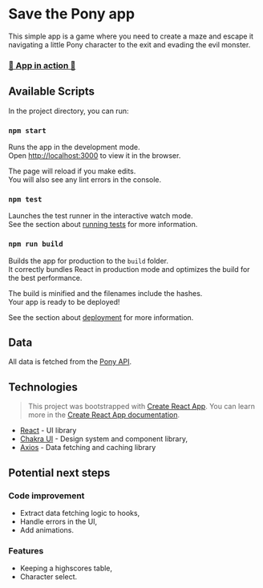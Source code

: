 # Save the Pony app

This simple app is a game where you need to create a maze and escape it navigating a little Pony character to the exit and evading the evil monster.

### [🦄 App in action 👹](https://pony-challenge-19xql4xwq-foxoter.vercel.app)

## Available Scripts

In the project directory, you can run:

### `npm start`

Runs the app in the development mode.<br /> Open
[http://localhost:3000](http://localhost:3000) to view it in the browser.

The page will reload if you make edits.<br /> You will also see any lint errors
in the console.

### `npm test`

Launches the test runner in the interactive watch mode.<br /> See the section
about
[running tests](https://facebook.github.io/create-react-app/docs/running-tests)
for more information.

### `npm run build`

Builds the app for production to the `build` folder.<br /> It correctly bundles
React in production mode and optimizes the build for the best performance.

The build is minified and the filenames include the hashes.<br /> Your app is
ready to be deployed!

See the section about
[deployment](https://facebook.github.io/create-react-app/docs/deployment) for
more information.

## Data

All data is fetched from the
[Pony API](https://ponychallenge.trustpilot.com/api-docs/index.html).

## Technologies

> This project was bootstrapped with
> [Create React App](https://github.com/facebook/create-react-app). You can
> learn more in the
> [Create React App documentation](https://facebook.github.io/create-react-app/docs/getting-started).

- [React](https://reactjs.org/) - UI library
- [Chakra UI](https://chakra-ui.com/) - Design system and component library,
- [Axios](https://axios-http.com/docs/) - Data fetching and caching library

## Potential next steps

### Code improvement

- Extract data fetching logic to hooks,
- Handle errors in the UI,
- Add animations.

### Features

- Keeping a highscores table,
- Character select.
